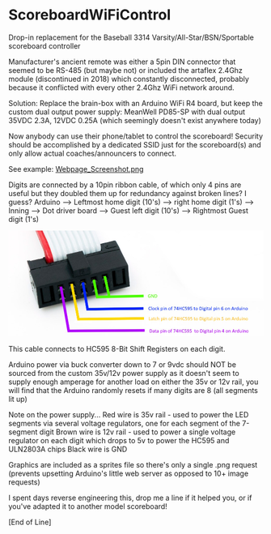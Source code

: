 # ScoreboardWiFiControl
Drop-in replacement for the Baseball 3314 Varsity/All-Star/BSN/Sportable scoreboard controller

Manufacturer's ancient remote was either a 5pin DIN connector that seemed to be RS-485 (but maybe not) or included the artaflex 2.4Ghz module (discontinued in 2018) which constantly disconnected, probably because it conflicted with every other 2.4Ghz WiFi network around.

Solution: Replace the brain-box with an Arduino WiFi R4 board, but keep the custom dual output power supply: MeanWell PD85-SP with dual output 35VDC 2.3A, 12VDC 0.25A (which seemingly doesn't exist anywhere today)

Now anybody can use their phone/tablet to control the scoreboard!  Security should be accomplished by a dedicated SSID just for the scoreboard(s) and only allow actual coaches/announcers to connect.

See example: [Webpage_Screenshot.png](https://github.com/JPMakesStuff/ScoreboardWiFiControl/blob/main/Webpage_Screenshot.png)

Digits are connected by a 10pin ribbon cable, of which only 4 pins are useful but they doubled them up for redundancy against broken lines? I guess?
Arduino --> Leftmost home digit (10's) --> right home digit (1's) --> Inning --> Dot driver board --> Guest left digit (10's) --> Rightmost Guest digit (1's)

![10pin connector](https://github.com/JPMakesStuff/ScoreboardWiFiControl/blob/main/10pin_ribbon_cable.jpg?raw=true)

This cable connects to HC595 8-Bit Shift Registers on each digit.

Arduino power via buck converter down to 7 or 9vdc should NOT be sourced from the custom 35v/12v power supply as it doesn't seem to supply enough amperage for another load on either the 35v or 12v rail, you will find that the Arduino randomly resets if many digits are 8 (all segments lit up)

Note on the power supply...
Red wire is 35v rail - used to power the LED segments via several voltage regulators, one for each segment of the 7-segment digit
Brown wire is 12v rail - used to power a single voltage regulator on each digit which drops to 5v to power the HC595 and ULN2803A chips
Black wire is GND

Graphics are included as a sprites file so there's only a single .png request (prevents upsetting Arduino's little web server as opposed to 10+ image requests)

I spent days reverse engineering this, drop me a line if it helped you, or if you've adapted it to another model scoreboard!

[End of Line]
